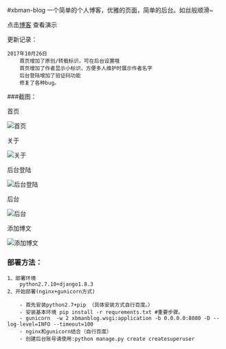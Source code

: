 #xbman-blog
一个简单的个人博客，优雅的页面，简单的后台。如丝般顺滑~
 
点击[博客](https://www.xbman.cn/ "博客") 查看演示

更新记录：

    2017年10月26日
        首页增加了原创/转载标识，可在后台设置哦
        首页增加了作者显示小标识，方便多人维护时展示作者名字
        后台登陆增加了验证码功能
        修复了各种bug。

###截图：

首页

![首页](https://git.oschina.net/weihaoxuan/images/raw/master/xbman-blog/index.jpg "首页")

关于

![关于](https://git.oschina.net/weihaoxuan/images/raw/master/xbman-blog/about.jpg "关于")

后台登陆

![后台登陆](https://git.oschina.net/weihaoxuan/images/raw/master/xbman-blog/houtai.jpg "后台登陆")

后台

![后台](https://git.oschina.net/weihaoxuan/images/raw/master/xbman-blog/admin.jpg "后台")

添加博文

![添加博文](https://git.oschina.net/weihaoxuan/images/raw/master/xbman-blog/tianjia.jpg "添加博文")


### 部署方法：

    1、部署环境
        python2.7.10+django1.8.3
    2、开始部署(nginx+gunicorn方式)
   
        - 首先安装python2.7+pip （具体安装方式自行百度。）
        - 安装基本环境 pip install -r requrements.txt #重要步骤。
        - gunicorn  -w 2 xbmanblog.wsgi:application -b 0.0.0.0:8080 -D --log-level=INFO --timeout=100
        - nginx和gunicorn结合（自行百度）
        - 创建后台账号请使用:python manage.py create createsuperuser

